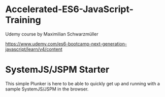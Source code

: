 # Accelerated-ES6-JavaScript-Training
Udemy course by Maximilian Schwarzmüller

https://www.udemy.com/es6-bootcamp-next-generation-javascript/learn/v4/content

# SystemJS/JSPM Starter
This simple Plunker is here to be able to quickly get up and running with a sample SystemJS/JSPM in the browser.
